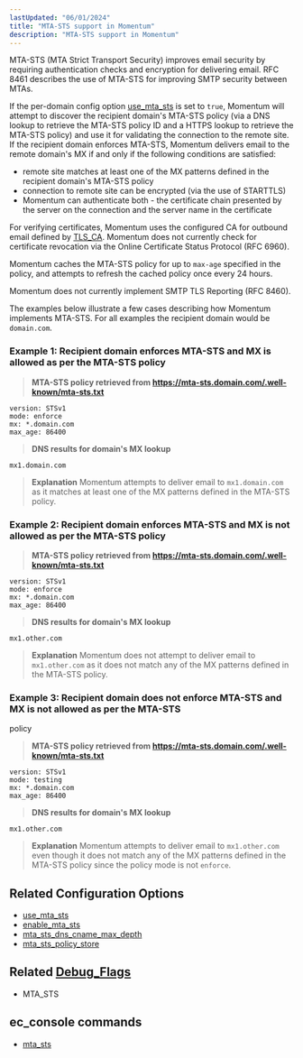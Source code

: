```yaml
---
lastUpdated: "06/01/2024"
title: "MTA-STS support in Momentum"
description: "MTA-STS support in Momentum"
---
```


MTA-STS (MTA Strict Transport Security) improves email security by requiring authentication
checks and encryption for delivering email.  RFC 8461 describes the use of MTA-STS for improving
SMTP security between MTAs.

If the per-domain config option [use_mta_sts](/momentum/4/config/mta-sts/use-mta-sts) is set to `true`,
 Momentum will attempt to discover the recipient domain's MTA-STS policy
 (via a DNS lookup to retrieve the MTA-STS policy ID and a HTTPS lookup to retrieve the
  MTA-STS policy) and use it for validating the connection to the remote site.
 If the recipient domain enforces MTA-STS, Momentum delivers email to the remote
domain's MX if and only if the following conditions are satisfied:
 - remote site matches at least one of the MX patterns defined in the recipient domain's MTA-STS
   policy
 - connection to remote site can be encrypted (via the use of STARTTLS)
 - Momentum can authenticate both - the certificate chain presented by the server on the connection
   and the server name in the certificate

For verifying certificates, Momentum uses the configured CA for outbound email defined by
 [TLS_CA](/momentum/4/config/tls-ca).
 Momentum does not currently check for certificate revocation via the Online Certificate Status
Protocol (RFC 6960).

Momentum caches the MTA-STS policy for up to `max-age` specified in the policy, and attempts to
refresh the cached policy once every 24 hours.

Momentum does not currently implement SMTP TLS Reporting (RFC 8460).

The examples below illustrate a few cases describing how Momentum implements MTA-STS.
For all examples the recipient domain would be `domain.com`.

### Example 1: Recipient domain enforces MTA-STS and MX is allowed as per the MTA-STS policy

> **MTA-STS policy retrieved from https://mta-sts.domain.com/.well-known/mta-sts.txt**
```
version: STSv1
mode: enforce
mx: *.domain.com
max_age: 86400
```
> **DNS results for domain's MX lookup**
```
mx1.domain.com
```
> **Explanation**
> Momentum attempts to deliver email to `mx1.domain.com` as it matches at least one of the
MX patterns defined in the MTA-STS policy.

### Example 2: Recipient domain enforces MTA-STS and MX is not allowed as per the MTA-STS policy

> **MTA-STS policy retrieved from https://mta-sts.domain.com/.well-known/mta-sts.txt**
```
version: STSv1
mode: enforce
mx: *.domain.com
max_age: 86400
```
> **DNS results for domain's MX lookup**
```
mx1.other.com
```
> **Explanation**
> Momentum does not attempt to deliver email to `mx1.other.com` as it does not match any of the
MX patterns defined in the MTA-STS policy.

### Example 3: Recipient domain does not enforce MTA-STS and MX is not allowed as per the MTA-STS
policy

> **MTA-STS policy retrieved from https://mta-sts.domain.com/.well-known/mta-sts.txt**
```
version: STSv1
mode: testing
mx: *.domain.com
max_age: 86400
```
> **DNS results for domain's MX lookup**
```
mx1.other.com
```
> **Explanation**
> Momentum attempts to deliver email to `mx1.other.com` even though it does not match any of the
MX patterns defined in the MTA-STS policy since the policy mode is not `enforce`.


## Related Configuration Options
- [use_mta_sts](/momentum/4/config/mta-sts/use-mta-sts)
- [enable_mta_sts](/momentum/4/config/mta-sts/enable-mta-sts)
- [mta_sts_dns_cname_max_depth](/momentum/4/config/mta-sts/mta-sts-dns-cname-max-depth)
- [mta_sts_policy_store](/momentum/4/config/mta-sts/mta-sts-policy-store)

## Related [Debug_Flags](/momentum/4/config/ref-debug-flags)
- MTA_STS

## ec_console commands
- [mta_sts](/momentum/4/console-commands/mta-sts)
